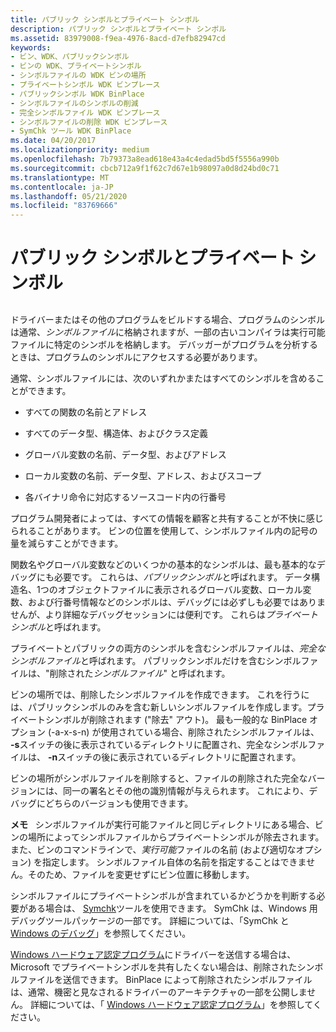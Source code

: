```yaml
---
title: パブリック シンボルとプライベート シンボル
description: パブリック シンボルとプライベート シンボル
ms.assetid: 83979008-f9ea-4976-8acd-d7efb82947cd
keywords:
- ビン、WDK、パブリックシンボル
- ビンの WDK、プライベートシンボル
- シンボルファイルの WDK ビンの場所
- プライベートシンボル WDK ビンプレース
- パブリックシンボル WDK BinPlace
- シンボルファイルのシンボルの削減
- 完全シンボルファイル WDK ビンプレース
- シンボルファイルの削除 WDK ビンプレース
- SymChk ツール WDK BinPlace
ms.date: 04/20/2017
ms.localizationpriority: medium
ms.openlocfilehash: 7b79373a8ead618e43a4c4edad5bd5f5556a990b
ms.sourcegitcommit: cbcb712a9f1f62c7d67e1b98097a0d8d24bd0c71
ms.translationtype: MT
ms.contentlocale: ja-JP
ms.lasthandoff: 05/21/2020
ms.locfileid: "83769666"
---
```

# <a name="public-symbols-and-private-symbols"></a>パブリック シンボルとプライベート シンボル


## <span id="ddk_public_symbols_and_private_symbols_tools"></span><span id="DDK_PUBLIC_SYMBOLS_AND_PRIVATE_SYMBOLS_TOOLS"></span>


ドライバーまたはその他のプログラムをビルドする場合、プログラムのシンボルは通常、*シンボルファイル*に格納されますが、一部の古いコンパイラは実行可能ファイルに特定のシンボルを格納します。 デバッガーがプログラムを分析するときは、プログラムのシンボルにアクセスする必要があります。

通常、シンボルファイルには、次のいずれかまたはすべてのシンボルを含めることができます。

-   すべての関数の名前とアドレス

-   すべてのデータ型、構造体、およびクラス定義

-   グローバル変数の名前、データ型、およびアドレス

-   ローカル変数の名前、データ型、アドレス、およびスコープ

-   各バイナリ命令に対応するソースコード内の行番号

プログラム開発者によっては、すべての情報を顧客と共有することが不快に感じられることがあります。 ビンの位置を使用して、シンボルファイル内の記号の量を減らすことができます。

関数名やグローバル変数などのいくつかの基本的なシンボルは、最も基本的なデバッグにも必要です。 これらは、*パブリックシンボル*と呼ばれます。 データ構造名、1つのオブジェクトファイルに表示されるグローバル変数、ローカル変数、および行番号情報などのシンボルは、デバッグには必ずしも必要ではありませんが、より詳細なデバッグセッションには便利です。 これらは*プライベートシンボル*と呼ばれます。

プライベートとパブリックの両方のシンボルを含むシンボルファイルは、*完全なシンボルファイル*と呼ばれます。 パブリックシンボルだけを含むシンボルファイルは、"削除された*シンボルファイル*" と呼ばれます。

ビンの場所では、削除したシンボルファイルを作成できます。 これを行うには、パブリックシンボルのみを含む新しいシンボルファイルを作成します。プライベートシンボルが削除されます ("除去" アウト)。 最も一般的な BinPlace オプション (-a-x-s-n) が使用されている場合、削除されたシンボルファイルは、 **-s**スイッチの後に表示されているディレクトリに配置され、完全なシンボルファイルは、 **-n**スイッチの後に表示されているディレクトリに配置されます。

ビンの場所がシンボルファイルを削除すると、ファイルの削除された完全なバージョンには、同一の署名とその他の識別情報が与えられます。 これにより、デバッグにどちらのバージョンも使用できます。

**メモ**   シンボルファイルが実行可能ファイルと同じディレクトリにある場合、ビンの場所によってシンボルファイルからプライベートシンボルが除去されます。また、ビンのコマンドラインで、*実行可能*ファイルの名前 (および適切なオプション) を指定します。 シンボルファイル自体の名前を指定することはできません。そのため、ファイルを変更せずにビン位置に移動します。

 

シンボルファイルにプライベートシンボルが含まれているかどうかを判断する必要がある場合は、 [Symchk](https://docs.microsoft.com/windows-hardware/drivers/debugger/symchk)ツールを使用できます。 SymChk は、Windows 用デバッグツールパッケージの一部です。 詳細については、「SymChk と[Windows のデバッグ](https://docs.microsoft.com/windows-hardware/drivers/debugger/index)」を参照してください。

[Windows ハードウェア認定プログラム](https://docs.microsoft.com/windows-hardware/test/hlk/user/windows-hardware-lab-kit-user-s-guide)にドライバーを送信する場合は、Microsoft でプライベートシンボルを共有したくない場合は、削除されたシンボルファイルを送信できます。 BinPlace によって削除されたシンボルファイルは、通常、機密と見なされるドライバーのアーキテクチャの一部を公開しません。 詳細については、「 [Windows ハードウェア認定プログラム](https://docs.microsoft.com/windows-hardware/test/hlk/user/windows-hardware-lab-kit-user-s-guide)」を参照してください。

 

 





